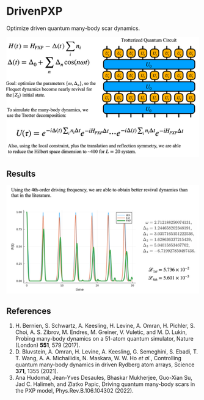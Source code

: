 # DrivenPXP
Optimize driven quantum many-body scar dynamics.

![image-20230427111921046](pics/image-20230427111921046.png)

## Results

![image-20230427111951838](pics/image-20230427111951838.png)

## References

1. H. Bernien, S. Schwartz, A. Keesling, H. Levine, A. Omran, H. Pichler, S. Choi, A. S. Zibrov, M. Endres, M. Greiner, V. Vuletic, and M. D. Lukin, Probing many-body dynamics on a 51-atom quantum simulator, Nature (London) **551**, 579 (2017).
2. D. Bluvstein, A. Omran, H. Levine, A. Keesling, G. Semeghini, S. Ebadi, T. T. Wang, A. A. Michailidis, N. Maskara, W. W. Ho *et al.*, Controlling quantum many-body dynamics in driven Rydberg atom arrays, Science **371**, 1355 (2021).
3. Ana Hudomal, Jean-Yves Desaules, Bhaskar Mukherjee, Guo-Xian Su, Jad C. Halimeh, and Zlatko Papic, Driving quantum many-body scars in the PXP model, Phys.Rev.B.106.104302 (2022).
